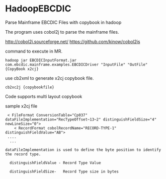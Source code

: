 # HadoopEBCDIC
Parse Mainframe EBCDIC Files with copybook in hadoop

The program uses cobol2j to parse the mainframe files.

http://cobol2j.sourceforge.net/
https://github.com/kinow/cobol2js

command to execute in MR.

    hadoop jar EBCDICInputFormat.jar com.ebcdic.mainframe.examples.EBCDICDriver "InputFile" "OutFile" {CopyBook x2cj}

use cb2xml to generate x2cj copybook file.

    cb2xc2j {copybookfile}

Code supports multi layout copybook


sample x2cj file 

     < FileFormat ConversionTable="Cp037" dataFileImplementation="RecTypeOffset~13~2" distinguishFieldSize="4" newLineSize="0">
        < RecordFormat cobolRecordName="RECORD-TYPE-1" distinguishFieldValue="AB">     
     ....
      ...

    dataFileImplementation is used to define the byte position to identify the record type.

      distinguishFieldValue - Record Type Value

      distinguishFieldSize-   Record Type size in bytes
